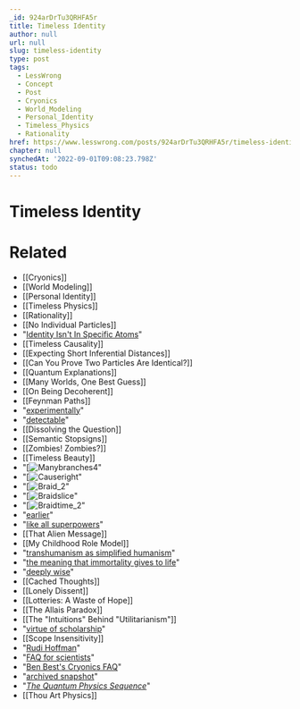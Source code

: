 ```yaml
---
_id: 924arDrTu3QRHFA5r
title: Timeless Identity
author: null
url: null
slug: timeless-identity
type: post
tags:
  - LessWrong
  - Concept
  - Post
  - Cryonics
  - World_Modeling
  - Personal_Identity
  - Timeless_Physics
  - Rationality
href: https://www.lesswrong.com/posts/924arDrTu3QRHFA5r/timeless-identity
chapter: null
synchedAt: '2022-09-01T09:08:23.798Z'
status: todo
---
```


# Timeless Identity


# Related

- [[Cryonics]]
- [[World Modeling]]
- [[Personal Identity]]
- [[Timeless Physics]]
- [[Rationality]]
- [[No Individual Particles]]
- "[Identity Isn't In Specific Atoms](/lw/pm/identity_isnt_in_specific_atoms/)"
- [[Timeless Causality]]
- [[Expecting Short Inferential Distances]]
- [[Can You Prove Two Particles Are Identical?]]
- [[Quantum Explanations]]
- [[Many Worlds, One Best Guess]]
- [[On Being Decoherent]]
- [[Feynman Paths]]
- "[experimentally](/lw/p9/the_generalized_antizombie_principle/)"
- "[detectable](/lw/qm/machs_principle_antiepiphenomenal_physics/)"
- [[Dissolving the Question]]
- [[Semantic Stopsigns]]
- [[Zombies! Zombies?]]
- [[Timeless Beauty]]
- "[![Manybranches4](/static/imported/2008/06/02/manybranches4.png "Manybranches4")"
- "[![Causeright](/static/imported/2008/06/02/causeright.png "Causeright")"
- "[![Braid_2](/static/imported/2008/06/02/braid_2.png "Braid_2")"
- "[![Braidslice](/static/imported/2008/06/02/braidslice.png "Braidslice")"
- "[![Braidtime_2](/static/imported/2008/06/02/braidtime_2.png "Braidtime_2")"
- "[earlier](/lw/p9/the_generalized_antizombie_principle/)"
- "[like all superpowers](/lw/qs/einsteins_superpowers/)"
- [[That Alien Message]]
- [[My Childhood Role Model]]
- "[transhumanism as simplified humanism](http://intelligence.org/blog/2007/06/16/transhumanism-as-simplified-humanism/)"
- "[the meaning that immortality gives to life](http://intelligence.org/blog/2007/10/14/the-meaning-that-immortality-gives-to-life/)"
- "[deeply wise](/lw/k8/how_to_seem_and_be_deep/)"
- [[Cached Thoughts]]
- [[Lonely Dissent]]
- [[Lotteries: A Waste of Hope]]
- [[The Allais Paradox]]
- [[The "Intuitions" Behind "Utilitarianism"]]
- "[virtue of scholarship](http://yudkowsky.net/virtues/)"
- [[Scope Insensitivity]]
- "[Rudi Hoffman](mailto:rudihoffman@aol.com)"
- "[FAQ for scientists](http://alcor.org/sciencefaq.htm)"
- "[Ben Best's Cryonics FAQ](http://www.benbest.com/cryonics/CryoFAQ.html)"
- "[archived snapshot](http://web.archive.org/web/20091231211119/http://benbest.com/cryonics/CryoFAQ.html)"
- "[_The Quantum Physics Sequence_](/lw/r5/the_quantum_physics_sequence/)"
- [[Thou Art Physics]]